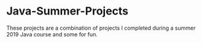 # Java-Summer-Projects
These projects are a combination of projects I completed during a summer 2019 Java course and some for fun. 
